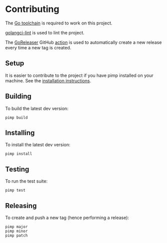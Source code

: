 # Contributing

The [Go toolchain](https://golang.org/doc/install) is required to work on this
project.

[golangci-lint](https://golangci-lint.run/) is used to lint the project.

The [GoReleaser](https://goreleaser.com/) GitHub
[action](https://github.com/goreleaser/goreleaser-action) is used to
automatically create a new release every time a new tag is created.

## Setup

It is easier to contribute to the project if you have pimp installed on your
machine. See the [installation instructions](https://www.pimp.dev/installation).

## Building

To build the latest dev version:

```
pimp build
```

## Installing

To install the latest dev version:

```
pimp install
```

## Testing

To run the test suite:

```
pimp test
```

## Releasing

To create and push a new tag (hence performing a release):

```
pimp major
pimp minor
pimp patch
```
